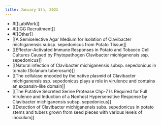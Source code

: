 ```yaml
---
title: January 5th, 2021
---
```


- #[[LabWork]]
- #[[IGG Recruitment]]
- #[[Other]]
- [[A Semiselective Agar Medium for Isolation of Clavibacter michiganensis subsp. sepedonicus from Potato Tissue]]
- [[Effector-Activated Immune Responses in Potato and Tobacco Cell Cultures Caused by Phytopathogen Clavibacter michiganensis ssp. sepedonicus]]
- [[Natural infection of Clavibacter michiganensis subsp. sepedonicus in tomato (Solanum tuberosum)]]
- [[The cellulase encoded by the native plasmid of Clavibacter michiganensis ssp. sepedonicus plays a role in virulence and contains an expansin-like domain]]
- [[The Putative Secreted Serine Protease Chp-7 Is Required for Full Virulence and Induction
  of a Nonhost Hypersensitive Response
  by Clavibacter michiganensis subsp. sepedonicus]]
- [[Detection of Clavibacter michiganensis subs. sepedonicus in potato stems and tubers grown from seed pieces with various levels of inoculum]]